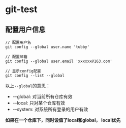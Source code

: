 # git-test
## 配置用户信息
```
// 配置用户名
git config --global user.name 'tubby'

// 配置邮箱
git config --global user.email 'xxxxxx@163.com'

// 显示config配置
git config --list --global
```
以上```--global```的意思：
-  --global: 对当前所有仓库有效
-  --local: 只对某个仓库有效
-  --system: 对系统所有登录的用户有效

**如果在一个仓库下，同时设值了local和global， local优先**

